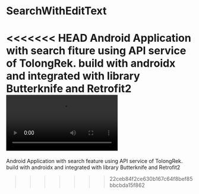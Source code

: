 # SearchWithEditText
<<<<<<< HEAD
Android Application with search fiture using API service of TolongRek. build with androidx and integrated with library Butterknife and Retrofit2
![Demo](example.mp4)
=======
Android Application with search feature using API service of TolongRek. build with androidx and integrated with library Butterknife and Retrofit2
>>>>>>> 22ceb84f2ce630b167c64f8bef85bbcbda15f862
